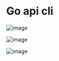 # Go api cli

![image](https://github.com/user-attachments/assets/fd80c763-8447-44b9-bd57-b50cb979d7b1)


![image](https://github.com/user-attachments/assets/5c0d0c82-1a18-4667-a78e-ce81dde40e38)

![image](https://github.com/user-attachments/assets/aca8bb62-b701-4dff-a781-2e390abb1360)



